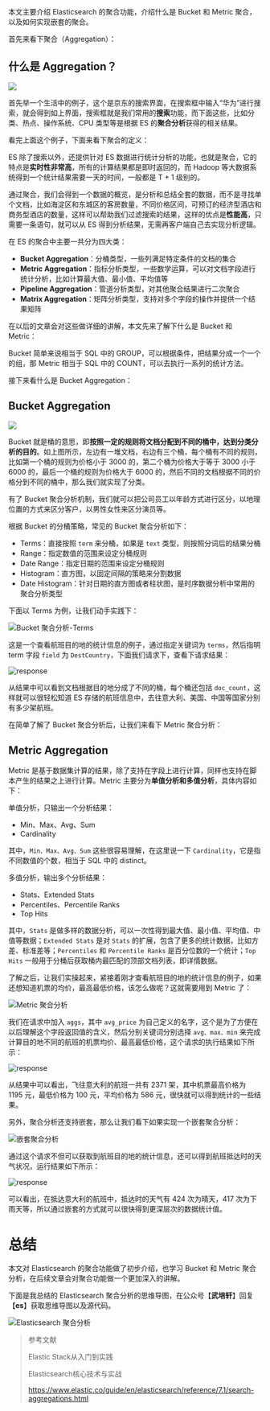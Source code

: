 本文主要介绍 Elasticsearch 的聚合功能，介绍什么是 Bucket 和 Metric 聚合，以及如何实现嵌套的聚合。

首先来看下聚合（Aggregation）：

## 什么是 Aggregation？

![](https://img-blog.csdnimg.cn/20200321230507375.png)

首先举一个生活中的例子，这个是京东的搜索界面，在搜索框中输入“华为”进行搜索，就会得到如上界面，搜索框就是我们常用的**搜索**功能，而下面这些，比如分类、热点、操作系统、CPU 类型等是根据 ES 的**聚合分析**获得的相关结果。

看完上面这个例子，下面来看下聚合的定义：

ES 除了搜索以外，还提供针对 ES 数据进行统计分析的功能，也就是聚合，它的特点是**实时性非常高**，所有的计算结果都是即时返回的，而 Hadoop 等大数据系统得到一个统计结果需要一天的时间，一般都是 T + 1 级别的。

通过聚合，我们会得到一个数据的概览，是分析和总结全套的数据，而不是寻找单个文档，比如海淀区和东城区的客房数量，不同价格区间，可预订的经济型酒店和商务型酒店的数量，这样可以帮助我们过滤搜索的结果，这样的优点是**性能高**，只需要一条语句，就可以从 ES 得到分析结果，无需再客户端自己去实现分析逻辑。

在 ES 的聚合中主要一共分为四大类：

- **Bucket Aggregation**：分桶类型，一些列满足特定条件的文档的集合
- **Metric Aggregation**：指标分析类型，一些数学运算，可以对文档字段进行统计分析，比如计算最大值、最小值、平均值等
- **Pipeline Aggregation**：管道分析类型，对其他聚合结果进行二次聚合
- **Matrix Aggregation**：矩阵分析类型，支持对多个字段的操作并提供一个结果矩阵

在以后的文章会对这些做详细的讲解，本文先来了解下什么是 Bucket 和 Metric：

Bucket 简单来说相当于 SQL 中的 GROUP，可以根据条件，把结果分成一个一个的组，那 Metric 相当于 SQL 中的 COUNT，可以去执行一系列的统计方法。

接下来看什么是 Bucket Aggregation：

## Bucket Aggregation

![](https://img-blog.csdnimg.cn/20200322165432646.png)

Bucket 就是桶的意思，即**按照一定的规则将文档分配到不同的桶中，达到分类分析的目的**。如上图所示，左边有一堆文档，右边有三个桶，每个桶有不同的规则，比如第一个桶的规则为价格小于 3000 的，第二个桶为价格大于等于 3000 小于 6000 的，最后一个桶的规则为价格大于 6000 的，然后不同的文档根据不同的价格分到不同的桶中，那么我们就实现了分类。

有了 Bucket 聚合分析机制，我们就可以把公司员工以年龄方式进行区分，以地理位置的方式来区分客户，以男性女性来区分演员等。

根据 Bucket 的分桶策略，常见的 Bucket 聚合分析如下：

- Terms：直接按照 `term` 来分桶，如果是 `text` 类型，则按照分词后的结果分桶
- Range：指定数值的范围来设定分桶规则
- Date Range：指定日期的范围来设定分桶规则
- Histogram：直方图，以固定间隔的策略来分割数据
- Date Histogram：针对日期的直方图或者柱状图，是时序数据分析中常用的聚合分析类型

下面以 Terms 为例，让我们动手实践下：

![Bucket 聚合分析-Terms](https://img-blog.csdnimg.cn/20200322211248236.png)

这是一个查看航班目的地的统计信息的例子，通过指定关键词为 `terms`，然后指明 term 字段 `field` 为 `DestCountry`，下面我们请求下，查看下请求结果：

![response](https://img-blog.csdnimg.cn/20200322214138671.png)

从结果中可以看到文档根据目的地分成了不同的桶，每个桶还包括 `doc_count`，这样就可以很轻松知道 ES 存储的航班信息中，去往意大利、美国、中国等国家分别有多少架航班。 

在简单了解了 Bucket 聚合分析后，让我们来看下 Metric 聚合分析：

## Metric Aggregation

Metric 是基于数据集计算的结果，除了支持在字段上进行计算，同样也支持在脚本产生的结果之上进行计算。Metric 主要分为**单值分析和多值分析**，具体内容如下：

单值分析，只输出一个分析结果：

- Min、Max、Avg、Sum
- Cardinality

其中，`Min、Max、Avg、Sum` 这些很容易理解，在这里说一下 `Cardinality`，它是指不同数值的个数，相当于 SQL 中的 distinct。

多值分析，输出多个分析结果：

- Stats、Extended Stats
- Percentiles、Percentile Ranks
- Top Hits

其中，`Stats` 是做多样的数据分析，可以一次性得到最大值、最小值、平均值、中值等数据；`Extended Stats` 是对 `Stats` 的扩展，包含了更多的统计数据，比如方差、标准差等；`Percentiles` 和 `Percentile Ranks` 是百分位数的一个统计；`Top Hits` 一般用于分桶后获取桶内最匹配的顶部文档列表，即详情数据。

了解之后，让我们实操起来，紧接着刚才查看航班目的地的统计信息的例子，如果还想知道机票的均价，最高最低价格，该怎么做呢？这就需要用到 Metric 了：

![Metric 聚合分析](https://img-blog.csdnimg.cn/20200322213420421.png)

我们在请求中加入 `aggs`，其中 `avg_price` 为自己定义的名字，这个是为了方便在以后理解这个字段返回值的含义，然后分别关键词分别选择 `avg、max、min` 来完成计算目的地不同的航班的机票均价、最高最低价格，这个请求的执行结果如下所示：

![response](https://img-blog.csdnimg.cn/20200322214000914.png)

从结果中可以看出，飞往意大利的航班一共有 2371 架，其中机票最高价格为 1195 元，最低价格为 100 元，平均价格为 586 元，很快就可以得到统计的一些结果。

另外，聚合分析还支持嵌套，那么让我们看下如果实现一个嵌套聚合分析：

![嵌套聚合分析](https://img-blog.csdnimg.cn/20200322215152267.png)

通过这个请求不但可以获取到航班目的地的统计信息，还可以得到航班抵达时的天气状况，运行结果如下所示：

![response](https://img-blog.csdnimg.cn/2020032222020386.png)

可以看出，在抵达意大利的航班中，抵达时的天气有 424 次为晴天，417 次为下雨天等，所以通过嵌套的方式就可以很快得到更深层次的数据统计值。

# 总结

本文对 Elasticsearch 的聚合功能做了初步介绍，也学习 Bucket 和 Metric 聚合分析，在后续文章会对聚合功能做一个更加深入的讲解。

下面是我总结的 Elasticsearch 聚合分析的思维导图，在公众号【**武培轩**】回复【**es**】获取思维导图以及源代码。

![Elasticsearch 聚合分析](https://img-blog.csdnimg.cn/20200322182759612.png)

> 参考文献
> 
> Elastic Stack从入门到实践
> 
> Elasticsearch核心技术与实战
> 
> https://www.elastic.co/guide/en/elasticsearch/reference/7.1/search-aggregations.html